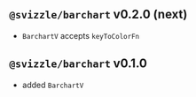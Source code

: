 ## `@svizzle/barchart` v0.2.0 (next)

- `BarchartV` accepts `keyToColorFn`

## `@svizzle/barchart` v0.1.0

- added `BarchartV`

